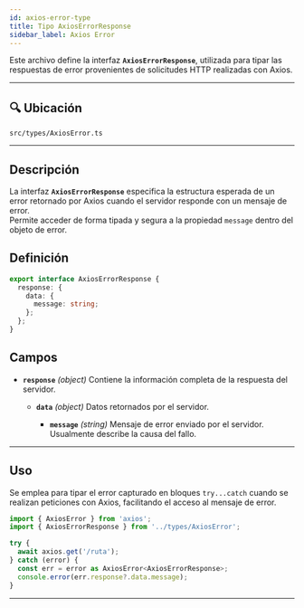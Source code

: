 ```yaml
---
id: axios-error-type
title: Tipo AxiosErrorResponse
sidebar_label: Axios Error
---
```


Este archivo define la interfaz **`AxiosErrorResponse`**, utilizada para tipar las respuestas de error provenientes de solicitudes HTTP realizadas con Axios.

---
## 🔍 Ubicación
`src/types/AxiosError.ts`

---
## Descripción
La interfaz **`AxiosErrorResponse`** especifica la estructura esperada de un error retornado por Axios cuando el servidor responde con un mensaje de error.  
Permite acceder de forma tipada y segura a la propiedad `message` dentro del objeto de error.

## Definición
```ts
export interface AxiosErrorResponse {
  response: {
    data: {
      message: string;
    };
  };
}
````

## Campos

* **`response`** *(object)*
  Contiene la información completa de la respuesta del servidor.

  * **`data`** *(object)*
    Datos retornados por el servidor.

    * **`message`** *(string)*
      Mensaje de error enviado por el servidor. Usualmente describe la causa del fallo.

---
## Uso

Se emplea para tipar el error capturado en bloques `try...catch` cuando se realizan peticiones con Axios, facilitando el acceso al mensaje de error.

```ts
import { AxiosError } from 'axios';
import { AxiosErrorResponse } from '../types/AxiosError';

try {
  await axios.get('/ruta');
} catch (error) {
  const err = error as AxiosError<AxiosErrorResponse>;
  console.error(err.response?.data.message);
}
```
---